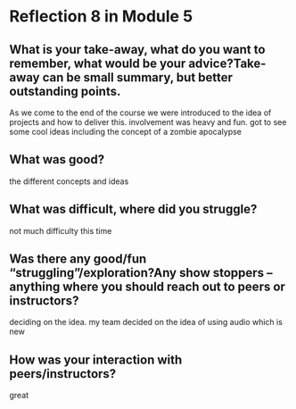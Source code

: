 # Reflection 8 in Module 5

## What is your take-away, what do you want to remember, what would be your advice?Take-away can be small summary, but better outstanding points.
As we come to the end of the course we were introduced to the idea of projects and how to deliver this. involvement was heavy and fun. got to see some cool ideas including the concept of a zombie apocalypse


## What was good?
the different concepts and ideas

## What was difficult, where did you struggle?
not much difficulty this time 

## Was there any good/fun “struggling”/exploration?Any show stoppers – anything where you should reach out to peers or instructors? 
deciding on the idea. my team decided on the idea of using audio which is new

## How was your interaction with peers/instructors?
great
